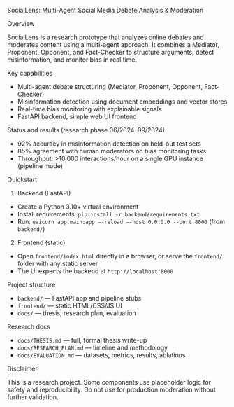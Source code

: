 SocialLens: Multi-Agent Social Media Debate Analysis & Moderation

Overview

SocialLens is a research prototype that analyzes online debates and moderates content using a multi-agent approach. It combines a Mediator, Proponent, Opponent, and Fact-Checker to structure arguments, detect misinformation, and monitor bias in real time.

Key capabilities

- Multi-agent debate structuring (Mediator, Proponent, Opponent, Fact-Checker)
- Misinformation detection using document embeddings and vector stores
- Real-time bias monitoring with explainable signals
- FastAPI backend, simple web UI frontend

Status and results (research phase 06/2024–09/2024)

- 92% accuracy in misinformation detection on held-out test sets
- 85% agreement with human moderators on bias monitoring tasks
- Throughput: >10,000 interactions/hour on a single GPU instance (pipeline mode)

Quickstart

1) Backend (FastAPI)

- Create a Python 3.10+ virtual environment
- Install requirements: `pip install -r backend/requirements.txt`
- Run: `uvicorn app.main:app --reload --host 0.0.0.0 --port 8000` (from `backend/`)

2) Frontend (static)

- Open `frontend/index.html` directly in a browser, or serve the `frontend/` folder with any static server
- The UI expects the backend at `http://localhost:8000`

Project structure

- `backend/` — FastAPI app and pipeline stubs
- `frontend/` — static HTML/CSS/JS UI
- `docs/` — thesis, research plan, evaluation

Research docs

- `docs/THESIS.md` — full, formal thesis write-up
- `docs/RESEARCH_PLAN.md` — timeline and methodology
- `docs/EVALUATION.md` — datasets, metrics, results, ablations

Disclaimer

This is a research project. Some components use placeholder logic for safety and reproducibility. Do not use for production moderation without further validation.



